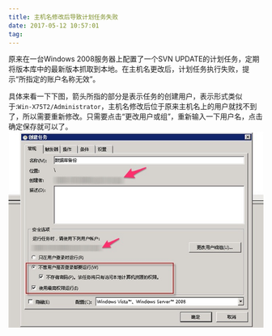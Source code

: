 ```yaml
---
title: 主机名修改后导致计划任务失败
date: 2017-05-12 10:57:01
tag: 
---
```


原来在一台Windows 2008服务器上配置了一个SVN UPDATE的计划任务，定期将版本库中的最新版本抓取到本地。在主机名更改后，计划任务执行失败，提示“所指定的账户名称无效”。

具体来看一下下图，箭头所指的部分是表示任务的创建用户，表示形式类似于:```Win-X75T2/Administrator```，主机名修改后位于原来主机名上的用户就找不到了，所以需要重新修改。只需要点击“更改用户或组”，重新输入一下用户名，点击确定保存就可以了。
![](./20170512-windows-schedule-job/39469-20170512105654129-535088002.png)












